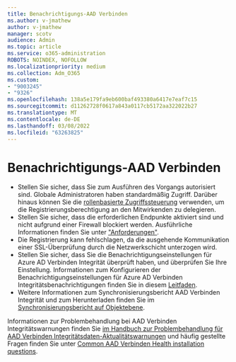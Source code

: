 ```yaml
---
title: Benachrichtigungs-AAD Verbinden
ms.author: v-jmathew
author: v-jmathew
manager: scotv
audience: Admin
ms.topic: article
ms.service: o365-administration
ROBOTS: NOINDEX, NOFOLLOW
ms.localizationpriority: medium
ms.collection: Adm_O365
ms.custom:
- "9003245"
- "9326"
ms.openlocfilehash: 138a5e179fa9eb600baf493380a6417e7eaf7c15
ms.sourcegitcommit: d11262728f0617a843a0117cb5172aa322022b27
ms.translationtype: MT
ms.contentlocale: de-DE
ms.lasthandoff: 03/08/2022
ms.locfileid: "63263825"
---
```

# <a name="notification-aad-connect"></a>Benachrichtigungs-AAD Verbinden

- Stellen Sie sicher, dass Sie zum Ausführen des Vorgangs autorisiert sind. Globale Administratoren haben standardmäßig Zugriff. Darüber hinaus können Sie die [rollenbasierte Zugriffssteuerung](https://docs.microsoft.com/azure/active-directory/connect-health/active-directory-aadconnect-health-operations) verwenden, um die Registrierungsberechtigung an den Mitwirkenden zu delegieren.
- Stellen Sie sicher, dass die erforderlichen Endpunkte aktiviert sind und nicht aufgrund einer Firewall blockiert werden. Ausführliche Informationen finden Sie unter ["Anforderungen"](https://docs.microsoft.com/azure/active-directory/hybrid/how-to-connect-health-agent-install).
- Die Registrierung kann fehlschlagen, da die ausgehende Kommunikation einer SSL-Überprüfung durch die Netzwerkschicht unterzogen wird.
- Stellen Sie sicher, dass Sie die Benachrichtigungseinstellungen für Azure AD Verbinden Integrität überprüft haben, und überprüfen Sie Ihre Einstellung. Informationen zum Konfigurieren der Benachrichtigungseinstellungen für Azure AD Verbinden Integritätsbenachrichtigungen finden Sie in diesem [Leitfaden](https://docs.microsoft.com/azure/active-directory/hybrid/how-to-connect-health-operations).
- Weitere Informationen zum Synchronisierungsbericht AAD Verbinden Integrität und zum Herunterladen finden Sie im [Synchronisierungsbericht auf Objektebene](https://docs.microsoft.com/azure/active-directory/hybrid/how-to-connect-health-sync).

Informationen zur Problembehandlung bei AAD Verbinden Integritätswarnungen finden Sie [im Handbuch zur Problembehandlung für AAD Verbinden Integritätsdaten-Aktualitätswarnungen](https://docs.microsoft.com/azure/active-directory/hybrid/how-to-connect-health-data-freshness) und häufig gestellte Fragen finden Sie unter [Common AAD Verbinden Health installation questions](https://docs.microsoft.com/azure/active-directory/hybrid/reference-connect-health-faq).
